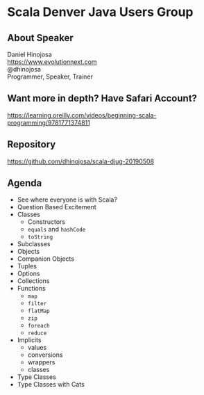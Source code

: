 # Scala Denver Java Users Group

## About Speaker

Daniel Hinojosa  
https://www.evolutionnext.com  
@dhinojosa  
Programmer, Speaker, Trainer  

## Want more in depth? Have Safari Account?

https://learning.oreilly.com/videos/beginning-scala-programming/9781771374811

## Repository

https://github.com/dhinojosa/scala-djug-20190508

## Agenda

* See where everyone is with Scala?
* Question Based Excitement
* Classes
    * Constructors
    * `equals` and `hashCode`
    * `toString`
* Subclasses
* Objects
* Companion Objects
* Tuples
* Options
* Collections
* Functions
    * `map`
    * `filter`
    * `flatMap`
    * `zip`
    * `foreach`
    * `reduce`
* Implicits
    * values
    * conversions
    * wrappers
    * classes
* Type Classes
* Type Classes with Cats